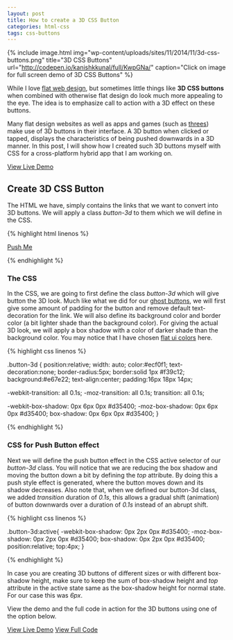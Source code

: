 ```yaml
---
layout: post
title: How to create a 3D CSS Button
categories: html-css
tags: css-buttons
---
```


{% include image.html img="wp-content/uploads/sites/11/2014/11/3d-css-buttons.png" title="3D CSS Buttons" url="http://codepen.io/kanishkkunal/full/KwpGNa/" caption="Click on image for full screen demo of 3D CSS Buttons" %}

While I love <a href="/tag/flat-web-design/">flat web design</a>, but sometimes little things like <strong>3D CSS buttons</strong> when combined with otherwise flat design do look much more appealing to the eye. The idea is to emphasize call to action with a 3D effect on these buttons.

Many flat design websites as well as apps and games (such as <a href="http://asherv.com/threes/" target="_blank">threes</a>) make use of 3D buttons in their interface. A 3D button when clicked or tapped, displays the characteristics of being pushed downwards in a 3D manner. In this post, I will show how I created such 3D buttons myself with CSS for a cross-platform hybrid app that I am working on.

<a class="ghost-button" href="http://codepen.io/kanishkkunal/full/KwpGNa/" target="_blank">View Live Demo</a>
<h2>Create 3D CSS Button</h2>
The HTML we have, simply contains the links that we want to convert into 3D buttons. We will apply a class <em>button-3d</em> to them which we will define in the CSS.

{% highlight html linenos %}

<a href="#" class="button-3d">Push Me</a>

{% endhighlight %}

<h3>The CSS</h3>
In the CSS, we are going to first define the class <em>button-3d</em> which will give button the 3D look. Much like what we did for our <a title="Super simple Ghost Button CSS" href="http://codingtips.kanishkkunal.in/super-simple-ghost-button-css/">ghost buttons</a>, we will first give some amount of padding for the button and remove default text-decoration for the link. We will also define its background color and border color (a bit lighter shade than the background color). For giving the actual 3D look, we will apply a box shadow with a color of darker shade than the background color. You may notice that I have chosen <a href="http://superdevresources.com/directory/design-resources/flat-ui-colors/" target="_blank">flat ui colors</a> here.

{% highlight css linenos %}

.button-3d {
 position:relative;
 width: auto;
 color:#ecf0f1;
 text-decoration:none;
 border-radius:5px;
 border:solid 1px #f39c12;
 background:#e67e22;
 text-align:center;
 padding:16px 18px 14px;

 -webkit-transition: all 0.1s;
 -moz-transition: all 0.1s;
 transition: all 0.1s;

 -webkit-box-shadow: 0px 6px 0px #d35400;
 -moz-box-shadow: 0px 6px 0px #d35400;
 box-shadow: 0px 6px 0px #d35400;
}

{% endhighlight %}

<h3>CSS for Push Button effect</h3>
Next we will define the push button effect in the CSS active selector of our <em>button-3d</em> class. You will notice that we are reducing the box shadow and moving the button down a bit by defining the <em>top</em> attribute. By doing this a push style effect is generated, where the button moves down and its shadow decreases. Also note that, when we defined our button-3d class, we added <em>transition</em> duration of <em>0.1s</em>, this allows a gradual shift (animation) of button downwards over a duration of <em>0.1s</em> instead of an abrupt shift.

{% highlight css linenos %}

.button-3d:active{
 -webkit-box-shadow: 0px 2px 0px #d35400;
 -moz-box-shadow: 0px 2px 0px #d35400;
 box-shadow: 0px 2px 0px #d35400;
 position:relative;
 top:4px;
}

{% endhighlight %}

In case you are creating 3D buttons of different sizes or with different box-shadow height, make sure to keep the sum of box-shadow height and <em>top</em> attribute in the active state same as the box-shadow height for normal state. For our case this was <em>6px</em>.

View the demo and the full code in action for the 3D buttons using one of the option below.

<div class="text-center">
    <a class="ghost-button" href="http://codepen.io/kanishkkunal/full/KwpGNa/" target="_blank">View Live Demo</a> <a class="ghost-button" href="http://codepen.io/kanishkkunal/pen/KwpGNa" target="_blank">View Full Code</a>
</div>
